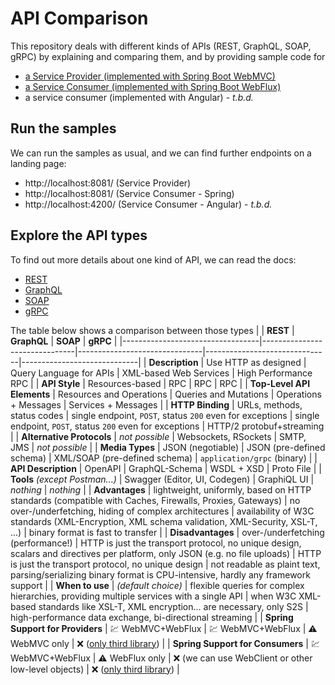 # API Comparison

This repository deals with different kinds of APIs (REST, GraphQL, SOAP, gRPC)
by explaining and comparing them, and by providing sample code for

- [a Service Provider (implemented with Spring Boot WebMVC)](./service-provider)
- [a Service Consumer (implemented with Spring Boot WebFlux)](./service-consumer-spring)
- a service consumer (implemented with Angular) - _t.b.d._

## Run the samples

We can run the samples as usual, and we can find further endpoints on a landing page:

- http://localhost:8081/ (Service Provider)
- http://localhost:8081/ (Service Consumer - Spring)
- http://localhost:4200/ (Service Consumer - Angular) - _t.b.d._

## Explore the API types

To find out more details about one kind of API, we can read the docs:

- [REST](./docs/REST.md)
- [GraphQL](./docs/GRAPHQL.md)
- [SOAP](./docs/SOAP.md)
- [gRPC](./docs/GRPC.md)

The table below shows a comparison between those types
|                                  | **REST**                      | **GraphQL**                   | **SOAP**                      | **gRPC**                    |
|----------------------------------|-------------------------------|-------------------------------|-------------------------------|-----------------------------|
| **Description**                  | Use HTTP as designed          | Query Language for APIs       | XML-based Web Services        | High Performance RPC        |
| **API Style**                    | Resources-based               | RPC                           | RPC                           | RPC                         |
| **Top-Level API Elements**       | Resources and Operations      | Queries and Mutations         | Operations + Messages         | Services + Messages         |
| **HTTP Binding**                 | URLs, methods, status codes   | single endpoint, `POST`, status `200` even for exceptions | single endpoint, `POST`, status `200` even for exceptions | HTTP/2 protobuf+streaming |
| **Alternative Protocols**        | _not possible_                | Websockets, RSockets          | SMTP, JMS                     | _not possible_              |
| **Media Types**                  | JSON (negotiable)             | JSON (pre-defined schema)     | XML/SOAP (pre-defined schema) | `application/grpc` (binary) |
| **API Description**              | OpenAPI                       | GraphQL-Schema                | WSDL + XSD                    | Proto File                  |
| **Tools** _(except Postman...)_  | Swagger (Editor, UI, Codegen) | GraphiQL UI                   | _nothing_                     | _nothing_                   | 
| **Advantages**                   | lightweight, uniformly, based on HTTP standards (compatible with Caches, Firewalls, Proxies, Gateways) | no over-/underfetching, hiding of complex architectures | availability of W3C standards (XML-Encryption, XML schema validation, XML-Security, XSL-T, ...) | binary format is fast to transfer |
| **Disadvantages**                | over-/underfetching (performance!)  | HTTP is just the transport protocol, no unique design, scalars and directives per platform, only JSON (e.g. no file uploads) | HTTP is just the transport protocol, no unique design | not readable as plaint text, parsing/serializing binary format is CPU-intensive, hardly any framework support |
| **When to use**                  | _(default choice)_   | flexible queries for complex hierarchies, providing multiple services with a single API | when W3C XML-based standards like XSL-T, XML encryption... are necessary, only S2S | high-performance data exchange, bi-directional streaming |
| **Spring Support for Providers** | 💹 WebMVC+WebFlux             | 💹 WebMVC+WebFlux             | ⚠ WebMVC only                | ❌ ([only third library](https://github.com/LogNet/grpc-spring-boot-starter)) |
| **Spring Support for Consumers** | 💹 WebMVC+WebFlux             | ⚠ WebFlux only                | ❌ (we can use WebClient or other low-level objects)  | ❌ ([only third library](https://github.com/LogNet/grpc-spring-boot-starter)) |
